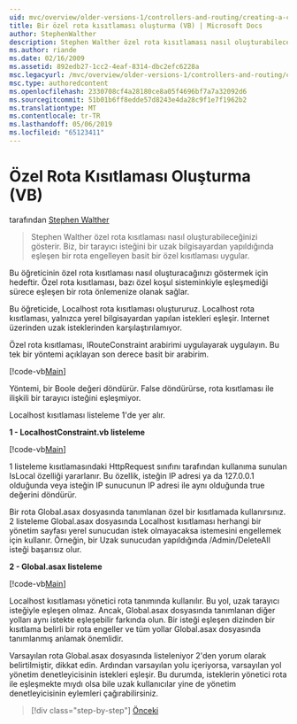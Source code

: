 ```yaml
---
uid: mvc/overview/older-versions-1/controllers-and-routing/creating-a-custom-route-constraint-vb
title: Bir özel rota kısıtlaması oluşturma (VB) | Microsoft Docs
author: StephenWalther
description: Stephen Walther özel rota kısıtlaması nasıl oluşturabileceğinizi gösterir. Biz basit bir uygulama bir yolu olmasını önleyen özel kısıtlaması eşleşen w...
ms.author: riande
ms.date: 02/16/2009
ms.assetid: 892edb27-1cc2-4eaf-8314-dbc2efc6228a
msc.legacyurl: /mvc/overview/older-versions-1/controllers-and-routing/creating-a-custom-route-constraint-vb
msc.type: authoredcontent
ms.openlocfilehash: 2330708cf4a28180ce8a05f4696bf7a7a32092d6
ms.sourcegitcommit: 51b01b6ff8edde57d8243e4da28c9f1e7f1962b2
ms.translationtype: MT
ms.contentlocale: tr-TR
ms.lasthandoff: 05/06/2019
ms.locfileid: "65123411"
---
```

# <a name="creating-a-custom-route-constraint-vb"></a>Özel Rota Kısıtlaması Oluşturma (VB)

tarafından [Stephen Walther](https://github.com/StephenWalther)

> Stephen Walther özel rota kısıtlaması nasıl oluşturabileceğinizi gösterir. Biz, bir tarayıcı isteğini bir uzak bilgisayardan yapıldığında eşleşen bir rota engelleyen basit bir özel kısıtlaması uygular.

Bu öğreticinin özel rota kısıtlaması nasıl oluşturacağınızı göstermek için hedeftir. Özel rota kısıtlaması, bazı özel koşul sisteminkiyle eşleşmediği sürece eşleşen bir rota önlemenize olanak sağlar.

Bu öğreticide, Localhost rota kısıtlaması oluştururuz. Localhost rota kısıtlaması, yalnızca yerel bilgisayardan yapılan istekleri eşleşir. Internet üzerinden uzak isteklerinden karşılaştırılamıyor.

Özel rota kısıtlaması, IRouteConstraint arabirimi uygulayarak uygulayın. Bu tek bir yöntemi açıklayan son derece basit bir arabirim.

[!code-vb[Main](creating-a-custom-route-constraint-vb/samples/sample1.vb)]

Yöntemi, bir Boole değeri döndürür. False döndürürse, rota kısıtlaması ile ilişkili bir tarayıcı isteğini eşleşmiyor.

Localhost kısıtlaması listeleme 1'de yer alır.

**1 - LocalhostConstraint.vb listeleme**

[!code-vb[Main](creating-a-custom-route-constraint-vb/samples/sample2.vb)]

1 listeleme kısıtlamasındaki HttpRequest sınıfını tarafından kullanıma sunulan IsLocal özelliği yararlanır. Bu özellik, isteğin IP adresi ya da 127.0.0.1 olduğunda veya isteğin IP sunucunun IP adresi ile aynı olduğunda true değerini döndürür.

Bir rota Global.asax dosyasında tanımlanan özel bir kısıtlamada kullanırsınız. 2 listeleme Global.asax dosyasında Localhost kısıtlaması herhangi bir yönetim sayfası yerel sunucudan istek olmayacaksa istemesini engellemek için kullanır. Örneğin, bir Uzak sunucudan yapıldığında /Admin/DeleteAll isteği başarısız olur.

**2 - Global.asax listeleme**

[!code-vb[Main](creating-a-custom-route-constraint-vb/samples/sample3.vb)]

Localhost kısıtlaması yönetici rota tanımında kullanılır. Bu yol, uzak tarayıcı isteğiyle eşleşen olmaz. Ancak, Global.asax dosyasında tanımlanan diğer yolları aynı istekte eşleşebilir farkında olun. Bir isteği eşleşen dizinden bir kısıtlama belirli bir rota engeller ve tüm yollar Global.asax dosyasında tanımlanmış anlamak önemlidir.

Varsayılan rota Global.asax dosyasında listeleniyor 2'den yorum olarak belirtilmiştir, dikkat edin. Ardından varsayılan yolu içeriyorsa, varsayılan yol yönetim denetleyicisinin istekleri eşleşir. Bu durumda, isteklerin yönetici rota ile eşleşmekte mıydı olsa bile uzak kullanıcılar yine de yönetim denetleyicisinin eylemleri çağırabilirsiniz.

> [!div class="step-by-step"]
> [Önceki](creating-a-route-constraint-vb.md)
